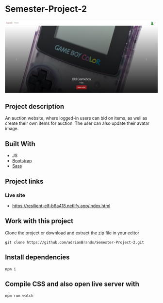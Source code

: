 # Semester-Project-2

![Homepage Image](/images/semesterProject2HomePage.jpg)

## Project description 

An auction website, where logged-in users can bid on items, as well as create their own items for auction. The user can also update their avatar image.

## Built With

- JS
- [Bootstrap](https://getbootstrap.com)
- [Sass](https://sass-lang.com/)


## Project links 

### Live site
- https://resilient-elf-b6a418.netlify.app/index.html


## Work with this project

Clone the project or download and extract the zip file in your editor

```
git clone https://github.com/adrianBrands/Semester-Project-2.git
```

## Install dependencies 

```
npm i 
```

## Compile CSS and also open live server with 

```
npm run watch
```